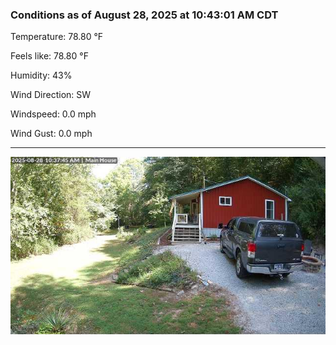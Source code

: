 ### Conditions as of August 28, 2025 at 10:43:01 AM CDT 

Temperature: 78.80 &deg;F

Feels like: 78.80 &deg;F

Humidity: 43%

Wind Direction: SW

Windspeed: 0.0 mph

Wind Gust: 0.0 mph

---

<img src="./images/latest.jpeg"/>

